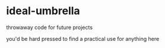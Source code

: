 # ideal-umbrella

throwaway code for future projects

you'd be hard pressed to find a practical use for anything here
